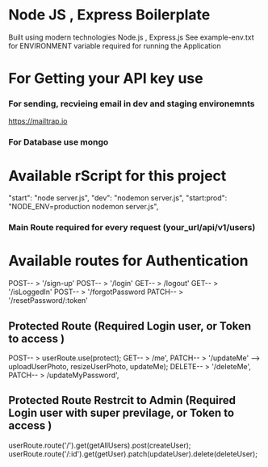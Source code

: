 # Node JS , Express Boilerplate

Built using modern technologies Node.js , Express.js
See example-env.txt for ENVIRONMENT variable required for running the Application

# For Getting your API key use

### For sending, recvieing email in dev and staging environemnts

https://mailtrap.io

### For Database use mongo

# Available rScript for this project

"start": "node server.js",
"dev": "nodemon server.js",
"start:prod": "NODE_ENV=production nodemon server.js",

### Main Route required for every request (your_url/api/v1/users)

# Available routes for Authentication

POST-- > '/sign-up'
POST-- > '/login'
GET-- > /logout'
GET-- > '/isLoggedIn'
POST-- > '/forgotPassword
PATCH-- > '/resetPassword/:token'

## Protected Route (Required Login user, or Token to access )

POST-- > userRoute.use(protect);
GET-- > /me',
PATCH-- > '/updateMe' --> uploadUserPhoto, resizeUserPhoto, updateMe);
DELETE-- > '/deleteMe',
PATCH-- > /updateMyPassword',

## Protected Route Restrcit to Admin (Required Login user with super previlage, or Token to access )

userRoute.route('/').get(getAllUsers).post(createUser);
userRoute.route('/:id').get(getUser).patch(updateUser).delete(deleteUser);

